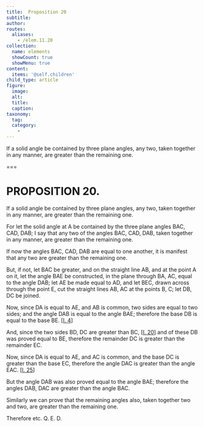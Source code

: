 ```yaml
---
title:  Proposition 20
subtitle: 
author:
routes:
  aliases:
    - /elem.11.20
collection:
  name: elements
  showCount: true
  showMenu: true
content:
  items: '@self.children'
child_type: article
figure:
  image:
  alt:
  title:
  caption:
taxonomy:
  tag:
  category:
    - 
---
```


<p><hi rend="ital">If a solid angle be contained by three plane angles</hi>, <hi rend="ital">any two</hi>, <hi rend="ital">taken together in any manner</hi>, <hi rend="ital">are greater than the remaining one.</hi>
      </p>

===

<h1>PROPOSITION 20.</h1>
<p><span class="ital">If a solid angle be contained by three plane angles</span>, <span class="ital">any two</span>, <span class="ital">taken together in any manner</span>, <span class="ital">are greater than the remaining one.</span>
      </p>

<p>For let the solid angle at <span class="ital">A</span> be contained by the three plane angles <span class="ital">BAC</span>, <span class="ital">CAD</span>, <span class="ital">DAB</span>; I say that any two of the angles <span class="ital">BAC</span>, <span class="ital">CAD</span>, <span class="ital">DAB</span>, taken together in any manner, are greater than the remaining one. 
      </p>

<p>If now the angles <span class="ital">BAC</span>, <span class="ital">CAD</span>, <span class="ital">DAB</span> are equal to one another, it is manifest that any two are greater than the remaining one. </p>

<p>But, if not, let <span class="ital">BAC</span> be greater, and on the straight line <span class="ital">AB</span>, and at the point <span class="ital">A</span> on it, let the <pb n="308"/>angle <span class="ital">BAE</span> be constructed, in the plane through <span class="ital">BA</span>, <span class="ital">AC</span>, equal to the angle <span class="ital">DAB</span>; let <span class="ital">AE</span> be made equal to <span class="ital">AD</span>, and let <span class="ital">BEC</span>, drawn across through the point <span class="ital">E</span>, cut the straight lines <span class="ital">AB</span>, <span class="ital">AC</span> at the points <span class="ital">B</span>, <span class="ital">C</span>; let <span class="ital">DB</span>, <span class="ital">DC</span> be joined. </p>

<p>Now, since <span class="ital">DA</span> is equal to <span class="ital">AE</span>, and <span class="ital">AB</span> is common, two sides are equal to two sides; and the angle <span class="ital">DAB</span> is equal to the angle <span class="ital">BAE</span>; therefore the base <span class="ital">DB</span> is equal to the base <span class="ital">BE</span>. [<a href="/elem.1.4">I. 4</a>] </p>

<p>And, since the two sides <span class="ital">BD</span>, <span class="ital">DC</span> are greater than <span class="ital">BC</span>, [<a href="/elem.1.20">I. 20</a>] and of these <span class="ital">DB</span> was proved equal to <span class="ital">BE</span>, therefore the remainder <span class="ital">DC</span> is greater than the remainder <span class="ital">EC</span>. </p>

<p>Now, since <span class="ital">DA</span> is equal to <span class="ital">AE</span>, and <span class="ital">AC</span> is common, and the base <span class="ital">DC</span> is greater than the base <span class="ital">EC</span>, therefore the angle <span class="ital">DAC</span> is greater than the angle <span class="ital">EAC</span>. [<a href="/elem.1.25">I. 25</a>] </p>

<p>But the angle <span class="ital">DAB</span> was also proved equal to the angle <span class="ital">BAE</span>; therefore the angles <span class="ital">DAB</span>, <span class="ital">DAC</span> are greater than the angle <span class="ital">BAC</span>. </p>

<p>Similarly we can prove that the remaining angles also, taken together two and two, are greater than the remaining one. </p>

<p>Therefore etc. Q. E. D.</p>
